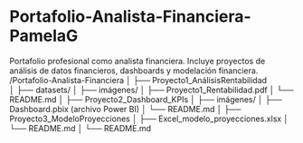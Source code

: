 # Portafolio-Analista-Financiera-PamelaG
Portafolio profesional como analista financiera. Incluye proyectos de análisis de datos financieros, dashboards y modelación financiera.
/Portafolio-Analista-Financiera
│
├── Proyecto1_AnálisisRentabilidad    
│   ├── datasets/
│   ├── imágenes/
│   ├── Proyecto1_Rentabilidad.pdf
│   └── README.md
│
├── Proyecto2_Dashboard_KPIs
│   ├── imágenes/
│   ├── Dashboard.pbix (archivo Power BI)
│   └── README.md
│
├── Proyecto3_ModeloProyecciones
│   ├── Excel_modelo_proyecciones.xlsx
│   └── README.md
│
└── README.md  
